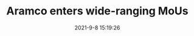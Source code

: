 ---
"title": "Aramco enters wide-ranging MoUs"
"date": "2021-9-8 15:19:26"
"feed_name": "OFFSHOREMAG"
"feed_website": "https://www.offshore-mag.com/"
"feed_rss": "https://www.offshore-mag.com/__rss/website-scheduled-content.xml?input=%7B%22sectionAlias%22%3A%22home%22%7D"
"link": "https://www.offshore-mag.com/regional-reports/middle-east/article/14209933/aramco-enters-wideranging-mous"
"file": "_posts/2021-9-8-15-19-26_OFFSHOREMAG_d828b6c1a8a70756c171f835380538f4972944a2.md"
"accident": "0"
"drilling": "0"
"dead": "0"
"injured": "0"
---
